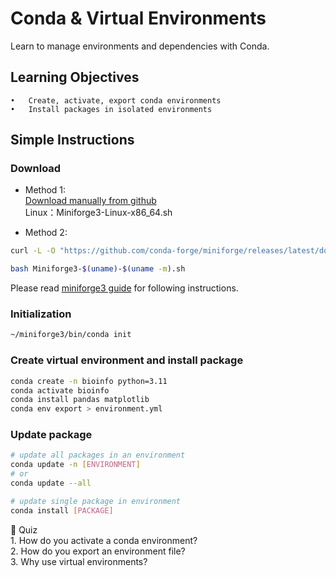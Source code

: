 
# Conda & Virtual Environments

Learn to manage environments and dependencies with Conda.

## Learning Objectives
	•	Create, activate, export conda environments
	•	Install packages in isolated environments

## Simple Instructions
### Download  
- Method 1:   
[Download manually from github](https://github.com/conda-forge/miniforge/releases/tag/24.11.3-0)     
Linux：Miniforge3-Linux-x86_64.sh

- Method 2:
```bash
curl -L -O "https://github.com/conda-forge/miniforge/releases/latest/download/Miniforge3-$(uname)-$(uname -m).sh"

bash Miniforge3-$(uname)-$(uname -m).sh
```

Please read [miniforge3 guide](https://github.com/conda-forge/miniforge) for following instructions. 

### Initialization
```bash
~/miniforge3/bin/conda init
```
### Create virtual environment and install package

```bash
conda create -n bioinfo python=3.11
conda activate bioinfo
conda install pandas matplotlib
conda env export > environment.yml
```

### Update package

```bash
# update all packages in an environment
conda update -n [ENVIRONMENT] 
# or
conda update --all

# update single package in environment
conda install [PACKAGE]
```


🧪 Quiz     
	1.	How do you activate a conda environment?            
	2.	How do you export an environment file?      
	3.	Why use virtual environments?
